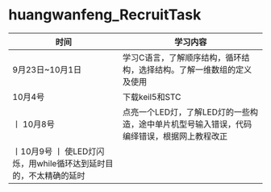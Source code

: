# huangwanfeng_RecruitTask
                                                                                                        
   | 时间 | 学习内容 |  
   | --- | ---|  
   | 9月23日~10月1日 | 学习C语言，了解顺序结构，循环结构，选择结构。了解一维数组的定义及使用 |  
   | 10月4号 | 下载keil5和STC |  
   丨 10月8号 | 点亮一个LED灯，了解LED灯的一些构造，途中单片机型号输入错误，代码编绎错误，根据网上教程改正 | 
   丨10月9号 丨 使LED灯闪烁，用while循环达到延时目的，不太精确的延时 |  
